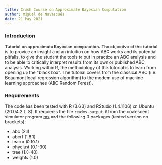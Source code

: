 ```yaml
---
title: Crash Course on Approximate Bayesian Computation
author: Miguel de Navascués
date: 21 May 2021
---
```


### Introduction

Tutorial on approximate Bayesian computation. The objective of the tutorial is to provide an insight and an intuition on how ABC works and its potential pitfalls, to give the student the tools to put in practice an ABC analysis and to be able to critically interpret results from its own or published ABC analysis. Working within R, the methodology of this tutorial is to learn from opening up the "black box". The tutorial covers from the classical ABC (i.e. Beaumont local regression algorithm) to the modern use of machine learning approaches (ABC Random Forest).

### Requirements

The code has been tested with R (3.6.3) and RStudio (1.4.1106) on Ubuntu (20.04.2 LTS). It requieres the file `readms.output.R` from the coalescent simulator program [ms](http://home.uchicago.edu/~rhudson1/source/mksamples.html) and the following R packages (tested version on brackets):

* abc (2.1)
* abcrf (1.8.1)
* learnr (0.10.1)
* phyclust (0.1-30)
* tree (1.0-40)
* weights (1.0)